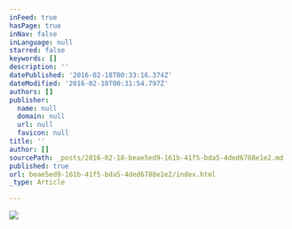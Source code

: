 ```yaml
---
inFeed: true
hasPage: true
inNav: false
inLanguage: null
starred: false
keywords: []
description: ''
datePublished: '2016-02-18T00:33:16.374Z'
dateModified: '2016-02-18T00:31:54.797Z'
authors: []
publisher:
  name: null
  domain: null
  url: null
  favicon: null
title: ''
author: []
sourcePath: _posts/2016-02-18-beae5ed9-161b-41f5-bda5-4ded6788e1e2.md
published: true
url: beae5ed9-161b-41f5-bda5-4ded6788e1e2/index.html
_type: Article

---
```

![](https://the-grid-user-content.s3-us-west-2.amazonaws.com/08ee2a5f-8d13-4b07-b315-4a592a9bae90.jpg)